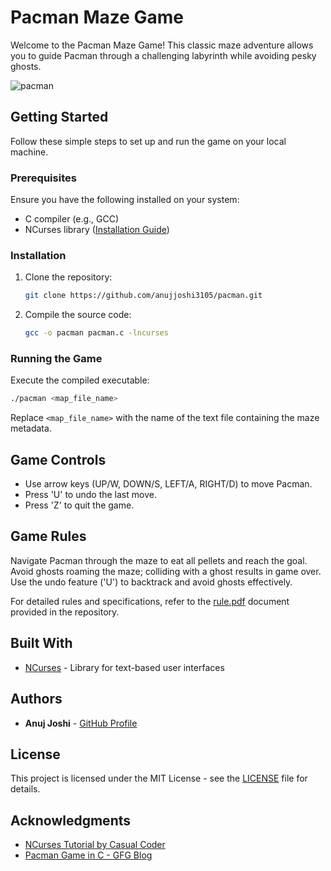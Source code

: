 # Pacman Maze Game

Welcome to the Pacman Maze Game! This classic maze adventure allows you to guide Pacman through a challenging labyrinth while avoiding pesky ghosts.


![pacman](pacman.gif)

## Getting Started

Follow these simple steps to set up and run the game on your local machine.

### Prerequisites

Ensure you have the following installed on your system:

- C compiler (e.g., GCC)
- NCurses library ([Installation Guide](https://invisible-island.net/ncurses/))

### Installation

1. Clone the repository:

   ```bash
   git clone https://github.com/anujjoshi3105/pacman.git
   ```

2. Compile the source code:

   ```bash
   gcc -o pacman pacman.c -lncurses
   ```

### Running the Game

Execute the compiled executable:

```bash
./pacman <map_file_name>
```

Replace `<map_file_name>` with the name of the text file containing the maze metadata.

## Game Controls

- Use arrow keys (UP/W, DOWN/S, LEFT/A, RIGHT/D) to move Pacman.
- Press 'U' to undo the last move.
- Press 'Z' to quit the game.

## Game Rules

Navigate Pacman through the maze to eat all pellets and reach the goal. Avoid ghosts roaming the maze; colliding with a ghost results in game over. Use the undo feature ('U') to backtrack and avoid ghosts effectively.

For detailed rules and specifications, refer to the [rule.pdf](/rule.pdf) document provided in the repository.

## Built With

- [NCurses](https://invisible-island.net/ncurses/) - Library for text-based user interfaces

## Authors

- **Anuj Joshi** - [GitHub Profile](https://github.com/anujjoshi3105)

## License

This project is licensed under the MIT License - see the [LICENSE](/LICENSE.md) file for details.

## Acknowledgments

- [NCurses Tutorial by Casual Coder](https://www.youtube.com/playlist?list=PL2U2TQ__OrQ8jTf0_noNKtHMuYlyxQl4v)
- [Pacman Game in C - GFG Blog](https://www.geeksforgeeks.org/pacman-game-in-c/)
